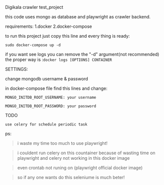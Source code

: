 Digikala crawler test_project

this code uses mongo as database and playwright as crawler backend.

requirements:
1.docker
2.docker-compose

to run this project just copy this line and every thing is ready:


`sudo docker-compose up -d`


if you want see logs you can remove the "-d" argument(not recommended) the proper way is :`docker logs [OPTIONS] CONTAINER`

SETTINGS:

change mongodb username & password

in docker-compose file find this lines and change:

`MONGO_INITDB_ROOT_USERNAME: your username`


`MONGO_INITDB_ROOT_PASSWORD: your password`

TODO

`use celery for schedule periodic task
`

ps:

>i waste my time too much to use playwright!

>i couldent run celery on this countainer because of wasting time on playwright and celery not working in this docker image

>even crontab not runing on (playwright official docker image)

>so if any one wants do this seleniume is much beter!
